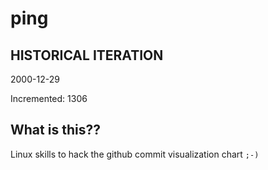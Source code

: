 # ping

## HISTORICAL ITERATION
2000-12-29

Incremented: 1306

## What is this?? 
Linux skills to hack the github commit visualization chart `;-)`
